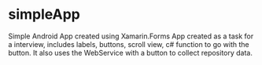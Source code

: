 # simpleApp
Simple Android App created using Xamarin.Forms
App created as a task for a interview, includes labels, buttons, scroll view, c# function to go with the button. 
It also uses the WebService with a button to collect repository data.
